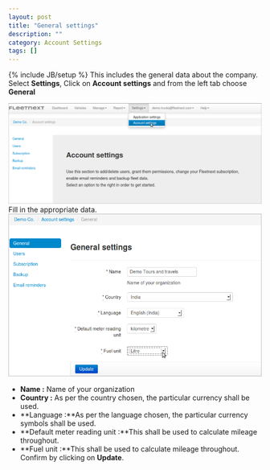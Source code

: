 ```yaml
---
layout: post
title: "General settings"
description: ""
category: Account Settings
tags: []
---
```

{% include JB/setup %}
This includes the general data about the company.  
Select **Settings**, Click on **Account settings** and from the left tab choose **General**  

![Go To Users](/assets/images/tb/DelUser_01.png)  
Fill in the appropriate data.  
![Go To General](/assets/images/tb/GenSet.png)  
* **Name :** Name of your organization
* **Country :** As per the country chosen, the particular currency shall be used.
* **Language :**As per the language chosen, the particular currency symbols shall be used.
* **Default meter reading unit :**This shall be used to calculate mileage throughout.
* **Fuel unit :**This shall be used to calculate mileage throughout.
Confirm by clicking on **Update**.

